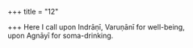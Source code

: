 +++
title = "12"

+++
Here I call upon Indrāṇī, Varuṇānī for well-being,  
upon Agnāyī for soma-drinking.  